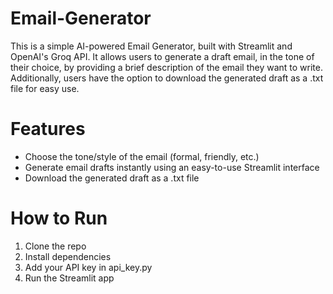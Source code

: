 # Email-Generator
This is a simple AI-powered Email Generator, built with Streamlit and OpenAI's Groq API. It allows users to generate a draft email, in the tone of their choice, by providing a brief description of the email they want to write. Additionally, users have the option to download the generated draft as a .txt file for easy use.

# Features
- Choose the tone/style of the email (formal, friendly, etc.)
- Generate email drafts instantly using an easy-to-use Streamlit interface
- Download the generated draft as a .txt file

# How to Run
1. Clone the repo
2. Install dependencies
3. Add your API key in api_key.py
4. Run the Streamlit app
